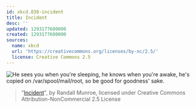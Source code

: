 ```yaml
---
id: xkcd.838-incident
title: Incident
desc: ''
updated: 1293177600000
created: 1293177600000
sources:
  name: xkcd
  url: 'https://creativecommons.org/licenses/by-nc/2.5/'
  license: Creative Commons 2.5
---
```

![He sees you when you're sleeping, he knows when you're awake, he's copied on /var/spool/mail/root, so be good for goodness' sake.](https://imgs.xkcd.com/comics/incident.png)
> "[Incident](https://xkcd.com/838/)", by Randall Munroe, licensed under Creative Commons Attribution-NonCommercial 2.5 License
